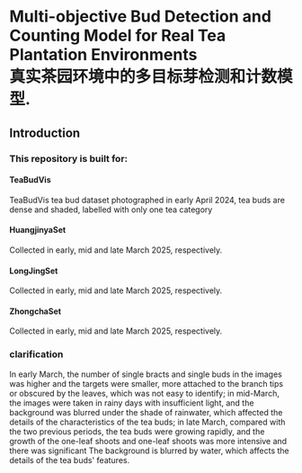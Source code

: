# Multi-objective Bud Detection and Counting Model for Real Tea Plantation Environments<br>真实茶园环境中的多目标芽检测和计数模型.
## Introduction<br>
### This repository is built for:<br>
#### TeaBudVis<br>
TeaBudVis tea bud dataset photographed in early April 2024, tea buds are dense and shaded, labelled with only one tea category<br>
#### HuangjinyaSet<br>
Collected in early, mid and late March 2025, respectively.<br>
#### LongJingSet<br>
Collected in early, mid and late March 2025, respectively.<br>
#### ZhongchaSet<br>
Collected in early, mid and late March 2025, respectively.<br>
### clarification<br>
In early March, the number of single bracts and single buds in the images was higher and the targets were smaller, more attached to the branch tips or obscured by the leaves, which was not easy to identify; in mid-March, the images were taken in rainy days with insufficient light, and the background was blurred under the shade of rainwater, which affected the details of the characteristics of the tea buds; in late March, compared with the two previous periods, the tea buds were growing rapidly, and the growth of the one-leaf shoots and one-leaf shoots was more intensive and there was significant The background is blurred by water, which affects the details of the tea buds' features.
